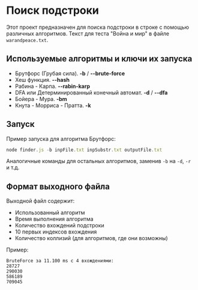 # Поиск подстроки

Этот проект предназначен для поиска подстроки в строке с помощью различных алгоритмов. Текст для теста "Война и мир" в файле `warandpeace.txt`.

## Используемые алгоритмы и ключи их запуска

- Брутфорс (Грубая сила). **-b** / **--brute-force**
- Хеш функция. **--hash**
- Рабина - Карпа. **--rabin-karp**
- DFA или Детерминированный конечный автомат. **-d** / **--dfa**
- Бойера - Мура. **-bm**
- Кнута - Морриса - Пратта. **-k**

## Запуск

Пример запуска для алгоритма Брутфорс:
``` javascript
node finder.js -b inpFile.txt inpSubstr.txt outputFile.txt
```
Аналогичные команды для остальных алгоритмов, заменив `-b` на `-d`, `-r` и т.д.

## Формат выходного файла

Выходной файл содержит:

- Использованный алгоритм   
- Время выполнения алгоритма
- Количество вхождений подстроки
- 10 первых индексов вхождения
- Количество коллизий (для алгоритмов, где они возможны) 

Пример:
```
BruteForce за 11.100 ms c 4 вхождениями:
28727
290030
586189
709045
```